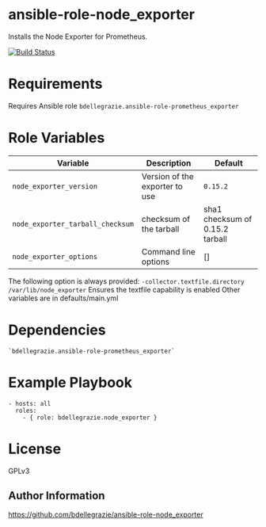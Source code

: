 # ansible-role-node\_exporter

Installs the Node Exporter for Prometheus.

[![Build Status](https://travis-ci.org/bdellegrazie/ansible-role-node_exporter.svg?branch=master)](https://travis-ci.org/bdellegrazie/ansible-role-node_exporter)

# Requirements

Requires Ansible role `bdellegrazie.ansible-role-prometheus_exporter`

# Role Variables

| Variable | Description | Default |
|----------|-------------|---------|
| `node_exporter_version`| Version of the exporter to use | `0.15.2` |
| `node_exporter_tarball_checksum` | checksum of the tarball | sha1 checksum of 0.15.2 tarball |
| `node_exporter_options`| Command line options | [] |

The following option is always provided: `-collector.textfile.directory /var/lib/node_exporter`
Ensures the textfile capability is enabled
Other variables are in defaults/main.yml

# Dependencies

    `bdellegrazie.ansible-role-prometheus_exporter`

# Example Playbook

    - hosts: all
      roles:
        - { role: bdellegrazie.node_exporter }

# License

GPLv3

Author Information
------------------

https://github.com/bdellegrazie/ansible-role-node_exporter
